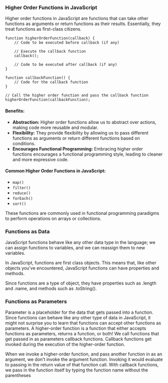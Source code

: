 ### Higher Order Functions in JavaScript

Higher order functions in JavaScript are functions that can take other functions as arguments or return functions as their results. Essentially, they treat functions as first-class citizens.


```
function higherOrderFunction(callback) {
    // Code to be executed before callback (if any)

    // Execute the callback function
    callback();

    // Code to be executed after callback (if any)
}

function callbackFunction() {
    // Code for the callback function
}

// Call the higher order function and pass the callback function
higherOrderFunction(callbackFunction);

```
#### Benefits:

- **Abstraction:** Higher order functions allow us to abstract over actions, making code more reusable and modular.
- **Flexibility:** They provide flexibility by allowing us to pass different functions as arguments or return different functions based on conditions.
- **Encourages Functional Programming:** Embracing higher order functions encourages a functional programming style, leading to cleaner and more expressive code.

#### Common Higher Order Functions in JavaScript:

- `map()`
- `filter()`
- `reduce()`
- `forEach()`
- `sort()`

These functions are commonly used in functional programming paradigms to perform operations on arrays or collections.


### Functions as Data
JavaScript functions behave like any other data type in the language; we can assign functions to variables, and we can reassign them to new variables.

In JavaScript, functions are first class objects. This means that, like other objects you’ve encountered, JavaScript functions can have properties and methods.

Since functions are a type of object, they have properties such as .length and .name, and methods such as .toString().

### Functions as Parameters
Parameter is a placeholder for the data that gets passed into a function. Since functions can behave like any other type of data in JavaScript, it might not surprise you to learn that functions can accept other functions as parameters. A higher-order function is a function that either accepts functions as parameters, returns a function, or both! We call functions that get passed in as parameters callback functions. Callback functions get invoked during the execution of the higher-order function.


When we invoke a higher-order function, and pass another function in as an argument, we don’t invoke the argument function. Invoking it would evaluate to passing in the return value of that function call. With callback functions, we pass in the function itself by typing the function name without the parentheses